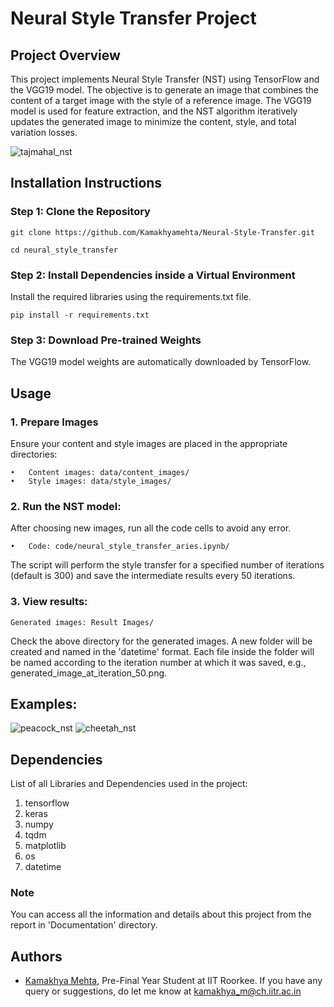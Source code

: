
# Neural Style Transfer Project

## Project Overview

This project implements Neural Style Transfer (NST) using TensorFlow and the VGG19 model. The objective is to generate an image that combines the content of a target image with the style of a reference image. The VGG19 model is used for feature extraction, and the NST algorithm iteratively updates the generated image to minimize the content, style, and total variation losses.

![tajmahal_nst](https://github.com/Kamakhyamehta/Neural-Style-Transfer/assets/140178863/b18778d3-9738-43db-a1dc-61ab8d6446e6)

## Installation Instructions
### Step 1: Clone the Repository


    git clone https://github.com/Kamakhyamehta/Neural-Style-Transfer.git

    cd neural_style_transfer

### Step 2: Install Dependencies inside a Virtual Environment

Install the required libraries using the requirements.txt file.

    pip install -r requirements.txt

### Step 3: Download Pre-trained Weights

The VGG19 model weights are automatically downloaded by TensorFlow.


## Usage

### 1. Prepare Images

Ensure your content and style images are placed in the appropriate directories:

	•	Content images: data/content_images/
	•	Style images: data/style_images/

### 2.	Run the NST model:

After choosing new images, run all the code cells to avoid any error.

    •	Code: code/neural_style_transfer_aries.ipynb/
The script will perform the style transfer for a specified number of iterations (default is 300) and save the intermediate results every 50 iterations.

### 3.	View results:
	Generated images: Result Images/ 
Check the above directory for the generated images. 
A new folder will be created and named in the 'datetime' format.
Each file inside the folder will be named according to the iteration number at which it was saved, e.g., generated_image_at_iteration_50.png.


## Examples:

![peacock_nst](https://github.com/Kamakhyamehta/Neural-Style-Transfer/assets/140178863/a9f98afe-b182-4a4b-ba5e-2a5766a6362c)
![cheetah_nst](https://github.com/Kamakhyamehta/Neural-Style-Transfer/assets/140178863/43131dc4-979a-4b19-ad5a-789fd3737edb)





## Dependencies

List of all Libraries and Dependencies used in the project:
1. tensorflow
2. keras
3. numpy
4. tqdm
5. matplotlib
6. os
7. datetime

### Note
You can access all the information and details about this project from the report in 'Documentation' directory.
## Authors

- [Kamakhya Mehta](https://www.github.com/Kamakhyamehta), Pre-Final Year Student at IIT Roorkee. If you have any query or suggestions, do let me know at kamakhya_m@ch.iitr.ac.in


